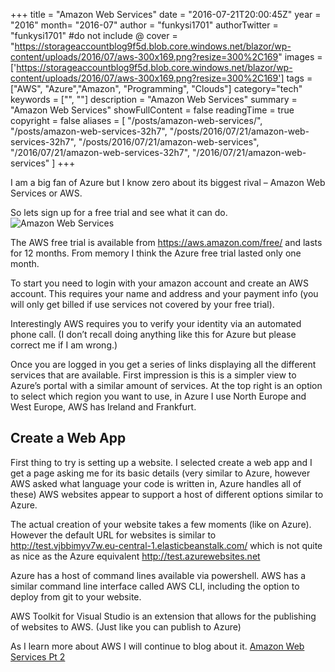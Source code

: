 +++
title = "Amazon Web Services"
date = "2016-07-21T20:00:45Z"
year = "2016"
month= "2016-07"
author = "funkysi1701"
authorTwitter = "funkysi1701" #do not include @
cover = "https://storageaccountblog9f5d.blob.core.windows.net/blazor/wp-content/uploads/2016/07/aws-300x169.png?resize=300%2C169"
images = ['https://storageaccountblog9f5d.blob.core.windows.net/blazor/wp-content/uploads/2016/07/aws-300x169.png?resize=300%2C169']
tags = ["AWS", "Azure","Amazon", "Programming", "Clouds"]
category="tech"
keywords = ["", ""]
description =  "Amazon Web Services"
summary = "Amazon Web Services"
showFullContent = false
readingTime = true
copyright = false
aliases = [
    "/posts/amazon-web-services/",
    "/posts/amazon-web-services-32h7",
    "/posts/2016/07/21/amazon-web-services-32h7",
    "/posts/2016/07/21/amazon-web-services",
    "/2016/07/21/amazon-web-services-32h7",
    "/2016/07/21/amazon-web-services"
]
+++

I am a big fan of Azure but I know zero about its biggest rival – Amazon Web Services or AWS.

So lets sign up for a free trial and see what it can do. ![Amazon Web Services](https://storageaccountblog9f5d.blob.core.windows.net/blazor/wp-content/uploads/2016/07/aws-300x169.png?resize=300%2C169)

The AWS free trial is available from https://aws.amazon.com/free/ and lasts for 12 months. From memory I think the Azure free trial lasted only one month.

To start you need to login with your amazon account and create an AWS account. This requires your name and address and your payment info (you will only get billed if use services not covered by your free trial).

Interestingly AWS requires you to verify your identity via an automated phone call. (I don’t recall doing anything like this for Azure but please correct me if I am wrong.)

Once you are logged in you get a series of links displaying all the different services that are available. First impression is this is a simpler view to Azure’s portal with a similar amount of services. At the top right is an option to select which region you want to use, in Azure I use North Europe and West Europe, AWS has Ireland and Frankfurt.

## Create a Web App

First thing to try is setting up a website. I selected create a web app and I get a page asking me for its basic details (very similar to Azure, however AWS asked what language your code is written in, Azure handles all of these) AWS websites appear to support a host of different options similar to Azure.

The actual creation of your website takes a few moments (like on Azure). However the default URL for websites is similar to http://test.vjbbimyv7w.eu-central-1.elasticbeanstalk.com/ which is not quite as nice as the Azure equivalent http://test.azurewebsites.net

Azure has a host of command lines available via powershell. AWS has a similar command line interface called AWS CLI, including the option to deploy from git to your website.

AWS Toolkit for Visual Studio is an extension that allows for the publishing of websites to AWS. (Just like you can publish to Azure)

As I learn more about AWS I will continue to blog about it. [Amazon Web Services Pt 2](https://www.funkysi1701.com/2016/08/04/amazon-web-services-pt-2/)